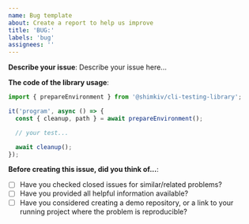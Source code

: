 ```yaml
---
name: Bug template
about: Create a report to help us improve
title: 'BUG:'
labels: 'bug'
assignees: ''
---
```


**Describe your issue**:
Describe your issue here...

**The code of the library usage**:

```javascript
import { prepareEnvironment } from '@shimkiv/cli-testing-library';

it('program', async () => {
  const { cleanup, path } = await prepareEnvironment();

  // your test...

  await cleanup();
});
```

**Before creating this issue, did you think of...**:

- [ ] Have you checked closed issues for similar/related problems?
- [ ] Have you provided all helpful information available?
- [ ] Have you considered creating a demo repository, or a link to your running project where the problem is reproducible?
